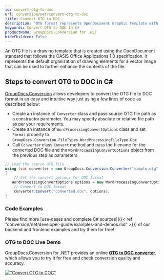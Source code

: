 ```yaml
---
id: convert-otg-to-doc
url: conversion/net/convert-otg-to-doc
title: Convert OTG to DOC
description: "OTG format represents OpenDocument Graphic Template with .otg extension. Learn how to convert OTG to DOC file programmatically in C# language using GroupDocs.Conversion for .NET library."
keywords: Convert OTG to DOC in C#
productName: GroupDocs.Conversion for .NET
hideChildren: False
---
```


An OTG file is a drawing template that is created using the OpenDocument standard that follows the OASIS Office Applications 1.0 specification. It represents the default organization of drawing elements for a vector image that can be used to further enhance the contents of the file.

## Steps to convert OTG to DOC in C#

[GroupDocs.Conversion](https://products.groupdocs.com/conversion/net) allows developers to convert the OTG file to DOC format in an easy and intuitive way just using a few lines of code as described below:

* Create an instance of `Converter` class and pass source OTG file path as a constructor parameter. You may specify absolute or relative file path as per your requirements. 
* Create an instance of `WordProcessingConvertOptions` class and set `Format` property to `GroupDocs.Conversion.FileTypes.WordProcessingFileType.Doc`
* Call `Converter` class `Convert` method and pass the filename for the converted DOC file and the `WordProcessingConvertOptions` object from the previous step as parameters.

```csharp
// Load the source OTG file
using (var converter = new GroupDocs.Conversion.Converter("sample.otg"))
{
    // Set the convert options for DOC format
   WordProcessingConvertOptions options = new WordProcessingConvertOptions { Format = GroupDocs.Conversion.FileTypes.WordProcessingFileType.Doc };
    // Convert to DOC format
    converter.Convert("converted.doc", options);
}
```

### Code Examples

Please find more [use-cases and complete C# sources]({{< ref "conversion/net/developer-guide/examples-and-demos.md" >}}) of our backend and frontend examples and try them for free!

### OTG to DOC Live Demo

GroupDocs.Conversion for .NET provides an online [**OTG to DOC converter**](https://products.groupdocs.app/conversion/otg-to-doc), which allows you to try it for free and check conversion quality and accuracy.

[!["Convert OTG to DOC"](conversion/net/images/convert-to-doc/convert-otg-to-doc.png)](https://products.groupdocs.app/conversion/otg-to-doc)
